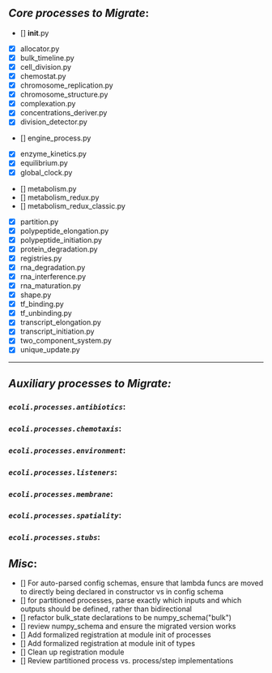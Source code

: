 ## _*Core processes to Migrate*_:
- [] __init__.py
- [X] allocator.py
- [X] bulk_timeline.py
- [X] cell_division.py
- [X] chemostat.py
- [X] chromosome_replication.py
- [X] chromosome_structure.py
- [X] complexation.py
- [X] concentrations_deriver.py
- [X] division_detector.py
- [] engine_process.py
- [X] enzyme_kinetics.py
- [X] equilibrium.py
- [X] global_clock.py
- [] metabolism.py
- [] metabolism_redux.py
- [] metabolism_redux_classic.py
- [X] partition.py
- [X] polypeptide_elongation.py
- [X] polypeptide_initiation.py
- [X] protein_degradation.py
- [X] registries.py
- [X] rna_degradation.py
- [X] rna_interference.py
- [X] rna_maturation.py
- [X] shape.py
- [X] tf_binding.py
- [X] tf_unbinding.py
- [X] transcript_elongation.py
- [X] transcript_initiation.py
- [X] two_component_system.py
- [X] unique_update.py

----------------------------------------------------------------------

## _*Auxiliary processes to Migrate:*_
### _`ecoli.processes.antibiotics`_:

### _`ecoli.processes.chemotaxis`_:

### _`ecoli.processes.environment`_:

### _`ecoli.processes.listeners`_:

### _`ecoli.processes.membrane`_:

### _`ecoli.processes.spatiality`_:

### _`ecoli.processes.stubs`_:


## _*Misc*_:
- [] For auto-parsed config schemas, ensure that lambda funcs are moved to directly being declared in constructor vs in config schema
- [] for partitioned processes, parse exactly which inputs and which outputs should be defined, rather than bidirectional
- [] refactor bulk_state declarations to be numpy_schema("bulk")
- [] review numpy_schema and ensure the migrated version works
- [] Add formalized registration at module init of processes
- [] Add formalized registration at module init of types
- [] Clean up registration module
- [] Review partitioned process vs. process/step implementations
